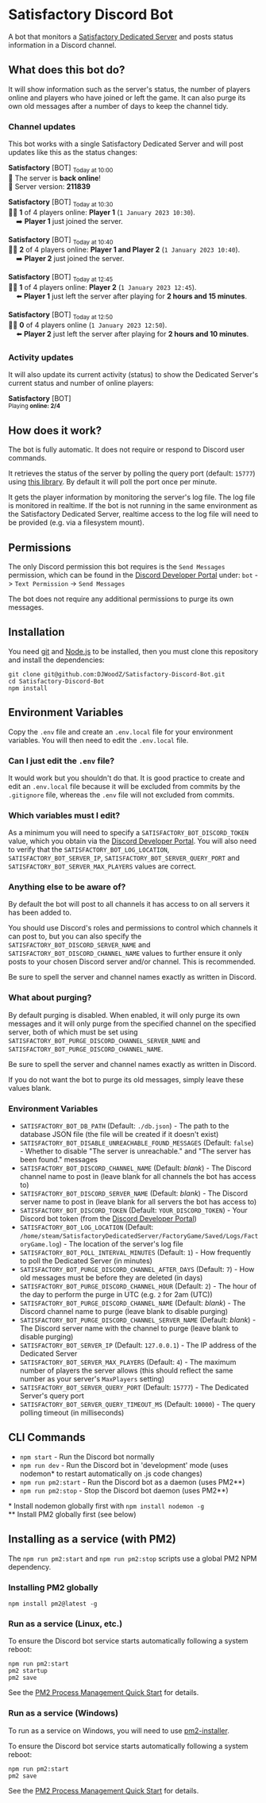 Satisfactory Discord Bot
========================

A bot that monitors a [Satisfactory Dedicated Server](https://satisfactory.fandom.com/wiki/Dedicated_servers) and posts status information in a Discord channel.

What does this bot do?
----------------------

It will show information such as the server's status, the number of players online and players who have joined or left the game. It can also purge its own old messages after a number of days to keep the channel tidy.

### Channel updates

This bot works with a single Satisfactory Dedicated Server and will post updates like this as the status changes:

**Satisfactory** [BOT] <sub>Today at 10:00</sub>
<br />
:rocket: The server is **back online**!
<br />
:rocket: Server version: **211839**

**Satisfactory** [BOT] <sub>Today at 10:30</sub>
<br />
:man_astronaut: **1** of 4 players online: **Player 1** (`1 January 2023 10:30`).
<br />
&nbsp;&nbsp;&nbsp;&nbsp;:arrow_right: **Player 1** just joined the server.

**Satisfactory** [BOT] <sub>Today at 10:40</sub>
<br />
:man_astronaut: **2** of 4 players online: **Player 1 and Player 2** (`1 January 2023 10:40`).
<br />
&nbsp;&nbsp;&nbsp;&nbsp;:arrow_right: **Player 2** just joined the server.

**Satisfactory** [BOT] <sub>Today at 12:45</sub>
<br />
:man_astronaut: **1** of 4 players online: **Player 2** (`1 January 2023 12:45`).
<br />
&nbsp;&nbsp;&nbsp;&nbsp;:arrow_left: **Player 1** just left the server after playing for **2 hours and 15 minutes**.

**Satisfactory** [BOT] <sub>Today at 12:50</sub>
<br />
:man_astronaut: **0** of 4 players online (`1 January 2023 12:50`).
<br />
&nbsp;&nbsp;&nbsp;&nbsp;:arrow_left: **Player 2** just left the server after playing for **2 hours and 10 minutes**.

### Activity updates

It will also update its current activity (status) to show the Dedicated Server's current status and number of online players:


**Satisfactory** [BOT]
<br />
<sup>Playing **online: 2/4**</sup>

How does it work?
-----------------

The bot is fully automatic. It does not require or respond to Discord user commands.

It retrieves the status of the server by polling the query port (default: `15777`) using [this library](https://www.npmjs.com/package/@djwoodz/satisfactory-dedicated-server-query-port-probe). By default it will poll the port once per minute.

It gets the player information by monitoring the server's log file. The log file is monitored in realtime. If the bot is not running in the same environment as the Satisfactory Dedicated Server, realtime access to the log file will need to be provided (e.g. via a filesystem mount).

Permissions
-----------

The only Discord permission this bot requires is the `Send Messages` permission, which can be found in the [Discord Developer Portal](https://discord.com/developers/) under: `bot` -> `Text Permission` -> `Send Messages`

The bot does not require any additional permissions to purge its own messages.

Installation
------------

You need [git](https://git-scm.com/) and [Node.js](https://nodejs.org/) to be installed, then you must clone this repository and install the dependencies:

```
git clone git@github.com:DJWoodZ/Satisfactory-Discord-Bot.git
cd Satisfactory-Discord-Bot
npm install
```

Environment Variables
---------------------

Copy the `.env` file and create an `.env.local` file for your environment variables. You will then need to edit the `.env.local` file.

### Can I just edit the `.env` file?

It would work but you shouldn't do that. It is good practice to create and edit an `.env.local` file because it will be excluded from commits by the `.gitignore` file, whereas the `.env` file will not excluded from commits.

### Which variables must I edit?

As a minimum you will need to specify a `SATISFACTORY_BOT_DISCORD_TOKEN` value, which you obtain via the [Discord Developer Portal](https://discord.com/developers/). You will also need to verify that the `SATISFACTORY_BOT_LOG_LOCATION`, `SATISFACTORY_BOT_SERVER_IP`, `SATISFACTORY_BOT_SERVER_QUERY_PORT` and `SATISFACTORY_BOT_SERVER_MAX_PLAYERS` values are correct.

### Anything else to be aware of?

By default the bot will post to all channels it has access to on all servers it has been added to.

You should use Discord's roles and permissions to control which channels it can post to, but you can also specify the `SATISFACTORY_BOT_DISCORD_SERVER_NAME` and `SATISFACTORY_BOT_DISCORD_CHANNEL_NAME` values to further ensure it only posts to your chosen Discord server and/or channel. This is recommended.

Be sure to spell the server and channel names exactly as written in Discord.

### What about purging?

By default purging is disabled. When enabled, it will only purge its own messages and it will only purge from the specified channel on the specified server, both of which must be set using `SATISFACTORY_BOT_PURGE_DISCORD_CHANNEL_SERVER_NAME` and `SATISFACTORY_BOT_PURGE_DISCORD_CHANNEL_NAME`.

Be sure to spell the server and channel names exactly as written in Discord.

If you do not want the bot to purge its old messages, simply leave these values blank.

### Environment Variables

* `SATISFACTORY_BOT_DB_PATH` (Default: `./db.json`) - The path to the database JSON file (the file will be created if it doesn't exist)
* `SATISFACTORY_BOT_DISABLE_UNREACHABLE_FOUND_MESSAGES` (Default: `false`) - Whether to disable "The server is unreachable." and "The server has been found." messages
* `SATISFACTORY_BOT_DISCORD_CHANNEL_NAME` (Default: *blank*) - The Discord channel name to post in (leave blank for all channels the bot has access to)
* `SATISFACTORY_BOT_DISCORD_SERVER_NAME` (Default: *blank*) - The Discord server name to post in (leave blank for all servers the bot has access to)
* `SATISFACTORY_BOT_DISCORD_TOKEN` (Default: `YOUR_DISCORD_TOKEN`) - Your Discord bot token (from the [Discord Developer Portal](https://discord.com/developers/))
* `SATISFACTORY_BOT_LOG_LOCATION` (Default: `/home/steam/SatisfactoryDedicatedServer/FactoryGame/Saved/Logs/FactoryGame.log`) - The location of the server's log file
* `SATISFACTORY_BOT_POLL_INTERVAL_MINUTES` (Default: `1`) - How frequently to poll the Dedicated Server (in minutes)
* `SATISFACTORY_BOT_PURGE_DISCORD_CHANNEL_AFTER_DAYS` (Default: `7`) - How old messages must be before they are deleted (in days)
* `SATISFACTORY_BOT_PURGE_DISCORD_CHANNEL_HOUR` (Default: `2`) - The hour of the day to perform the purge in UTC (e.g. `2` for 2am (UTC))
* `SATISFACTORY_BOT_PURGE_DISCORD_CHANNEL_NAME` (Default: *blank*) - The Discord channel name to purge (leave blank to disable purging)
* `SATISFACTORY_BOT_PURGE_DISCORD_CHANNEL_SERVER_NAME` (Default: *blank*) - The Discord server name with the channel to purge (leave blank to disable purging)
* `SATISFACTORY_BOT_SERVER_IP` (Default: `127.0.0.1`) - The IP address of the Dedicated Server
* `SATISFACTORY_BOT_SERVER_MAX_PLAYERS` (Default: `4`) - The maximum number of players the server allows (this should reflect the same number as your server's `MaxPlayers` setting)
* `SATISFACTORY_BOT_SERVER_QUERY_PORT` (Default: `15777`) - The Dedicated Server's query port
* `SATISFACTORY_BOT_SERVER_QUERY_TIMEOUT_MS` (Default: `10000`) - The query polling timeout (in milliseconds)

CLI Commands
------------

* `npm start` - Run the Discord bot normally
* `npm run dev` - Run the Discord bot in 'development' mode (uses nodemon* to restart automatically on .js code changes)
* `npm run pm2:start` - Run the Discord bot as a daemon (uses PM2**)
* `npm run pm2:stop` - Stop the Discord bot daemon (uses PM2**)

\* Install nodemon globally first with `npm install nodemon -g`
<br />
\** Install PM2 globally first (see below)

Installing as a service (with PM2)
----------------------------------

The `npm run pm2:start` and `npm run pm2:stop` scripts use a global PM2 NPM dependency.

### Installing PM2 globally

```
npm install pm2@latest -g
```

### Run as a service (Linux, etc.)

To ensure the Discord bot service starts automatically following a system reboot:

```
npm run pm2:start
pm2 startup
pm2 save
```

See the [PM2 Process Management Quick Start](https://pm2.keymetrics.io/docs/usage/quick-start/) for details.

### Run as a service (Windows)

To run as a service on Windows, you will need to use [pm2-installer](https://github.com/jessety/pm2-installer).

To ensure the Discord bot service starts automatically following a system reboot:

```
npm run pm2:start
pm2 save
```

See the [PM2 Process Management Quick Start](https://pm2.keymetrics.io/docs/usage/quick-start/) for details.
